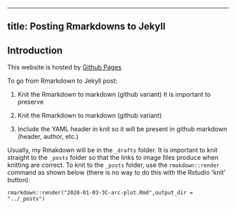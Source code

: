 
---
title: Posting Rmarkdowns to Jekyll
---

## Introduction
This website is hosted by [Github Pages](https://help.github.com/en/github/working-with-github-pages)

To go from Rmarkdown to Jekyll post:
1. Knit the Rmarkdown to markdown (github variant)
 It is important to preserve

1. Knit the Rmarkdown to markdown (github variant)
2. Include the YAML header in knit so it will be present in github markdown (header, author, etc.)

Usually, my Rmakdown will be in the `_drafts` folder. It is important to knit straight to the `_posts` folder so that the links to image files produce when knitting are correct. 
To knit to the `_posts` folder, use the `rmakdown::render` command as shown below (there is no way to do this with the Rstudio 'knit' button):

```{r}
rmarkdown::render("2020-01-03-3C-arc-plot.Rmd",output_dir = "../_posts")
```